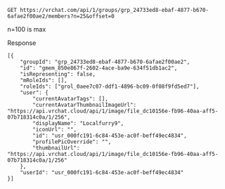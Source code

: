 `GET https://vrchat.com/api/1/groups/grp_24733ed8-ebaf-4877-b670-6afae2f00ae2/members?n=25&offset=0`

n=100 is max

Response

```
[{
    "groupId": "grp_24733ed8-ebaf-4877-b670-6afae2f00ae2",
    "id": "gmem_850e867f-2602-4ace-ba9e-634f51db1ac2",
    "isRepresenting": false,
    "mRoleIds": [],
    "roleIds": ["grol_0aee7c07-ddf1-4896-bc09-0f08f9fd5ed7"],
    "user": {
        "currentAvatarTags": [],
        "currentAvatarThumbnailImageUrl": "https://api.vrchat.cloud/api/1/image/file_dc10156e-fb96-40aa-aff5-07b718314c0a/1/256",
        "displayName": "Localfurry9",
        "iconUrl": "",
        "id": "usr_000fc191-6c84-453e-ac0f-beff49ec4834",
        "profilePicOverride": "",
        "thumbnailUrl": "https://api.vrchat.cloud/api/1/image/file_dc10156e-fb96-40aa-aff5-07b718314c0a/1/256"
    },
    "userId": "usr_000fc191-6c84-453e-ac0f-beff49ec4834"
}]
```

